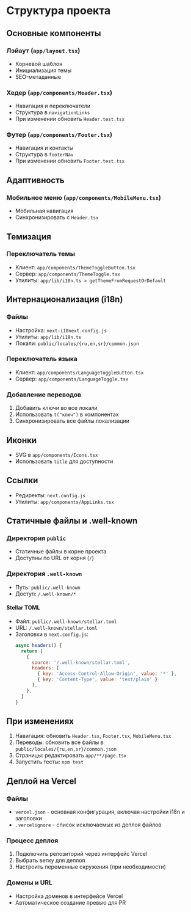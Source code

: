 # Структура проекта

## Основные компоненты

### Лэйаут (`app/layout.tsx`)
- Корневой шаблон
- Инициализация темы
- SEO-метаданные

### Хедер (`app/components/Header.tsx`)
- Навигация и переключатели
- Структура в `navigationLinks`
- При изменении обновить `Header.test.tsx`

### Футер (`app/components/Footer.tsx`)
- Навигация и контакты
- Структура в `footerNav`
- При изменении обновить `Footer.test.tsx`

## Адаптивность

### Мобильное меню (`app/components/MobileMenu.tsx`)
- Мобильная навигация
- Синхронизировать с `Header.tsx`

## Темизация

### Переключатель темы
- Клиент: `app/components/ThemeToggleButton.tsx`
- Сервер: `app/components/ThemeToggle.tsx`
- Утилиты: `app/lib/i18n.ts > getThemeFromRequestOrDefault`

## Интернационализация (i18n)

### Файлы
- Настройка: `next-i18next.config.js`
- Утилиты: `app/lib/i18n.ts`
- Локали: `public/locales/{ru,en,sr}/common.json`

### Переключатель языка
- Клиент: `app/components/LanguageToggleButton.tsx`
- Сервер: `app/components/LanguageToggle.tsx`

### Добавление переводов
1. Добавить ключи во все локали
2. Использовать `t("ключ")` в компонентах
3. Синхронизировать все файлы локализации

## Иконки
- SVG в `app/components/Icons.tsx`
- Использовать `title` для доступности

## Ссылки
- Редиректы: `next.config.js`
- Утилиты: `app/components/AppLinks.tsx`

## Статичные файлы и .well-known

### Директория `public`
- Статичные файлы в корне проекта
- Доступны по URL от корня (`/`)

### Директория `.well-known`
- Путь: `public/.well-known`
- Доступ: `/.well-known/*`

#### Stellar TOML
- Файл: `public/.well-known/stellar.toml`
- URL: `/.well-known/stellar.toml`
- Заголовки в `next.config.js`:
  ```javascript
  async headers() {
    return [
      {
        source: '/.well-known/stellar.toml',
        headers: [
          { key: 'Access-Control-Allow-Origin', value: '*' },
          { key: 'Content-Type', value: 'text/plain' }
        ],
      },
    ]
  }
  ```

## При изменениях
1. Навигация: обновить `Header.tsx`, `Footer.tsx`, `MobileMenu.tsx`
2. Переводы: обновить все файлы в `public/locales/{ru,en,sr}/common.json`
3. Страницы: редактировать `app/**/page.tsx`
4. Запустить тесты: `npm test` 

## Деплой на Vercel

### Файлы
- `vercel.json` - основная конфигурация, включая настройки i18n и заголовки
- `.vercelignore` - список исключаемых из деплоя файлов

### Процесс деплоя
1. Подключить репозиторий через интерфейс Vercel
2. Выбрать ветку для деплоя
3. Настроить переменные окружения (при необходимости)

### Домены и URL
- Настройка доменов в интерфейсе Vercel
- Автоматическое создание превью для PR 
